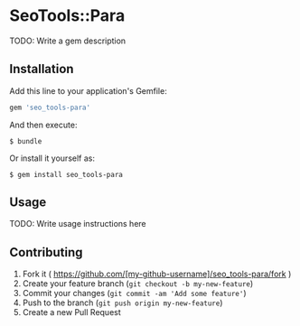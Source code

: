 # SeoTools::Para

TODO: Write a gem description

## Installation

Add this line to your application's Gemfile:

```ruby
gem 'seo_tools-para'
```

And then execute:

    $ bundle

Or install it yourself as:

    $ gem install seo_tools-para

## Usage

TODO: Write usage instructions here

## Contributing

1. Fork it ( https://github.com/[my-github-username]/seo_tools-para/fork )
2. Create your feature branch (`git checkout -b my-new-feature`)
3. Commit your changes (`git commit -am 'Add some feature'`)
4. Push to the branch (`git push origin my-new-feature`)
5. Create a new Pull Request
